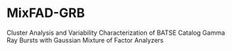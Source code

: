 # MixFAD-GRB
Cluster Analysis and Variability Characterization of BATSE Catalog Gamma Ray Bursts with Gaussian Mixture of Factor Analyzers
